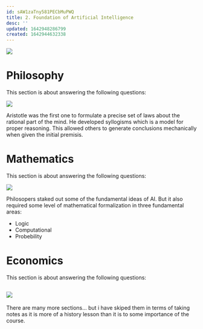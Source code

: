 ```yaml
---
id: sAW1zaTny581PECbMuPWQ
title: 2. Foundation of Artificial Intelligence
desc: ''
updated: 1642948286799
created: 1642944632338
---
```

![](/assets/images/2022-01-23-14-54-43.png)

# Philosophy
This section is about answering the following questions:

![](/assets/images/2022-01-23-14-59-44.png)

Aristotle was the first one to formulate a precise set of laws about the rational part of the mind. He developed syllogisms which is a model for proper reasoning. This allowed others to generate conclusions mechanically when given the initial premisis. 

# Mathematics
This section is about answering the following questions:

![](/assets/images/2022-01-23-15-03-44.png)

Philosopers staked out some of the fundamental ideas of AI. But it also required some level of mathematical formalization in three fundamental areas: 
- Logic
- Computational
- Probebility

# Economics
This section is about answering the following questions:

![](/assets/images/2022-01-23-15-08-12.png)
---

There are many more sections... but i have skiped them in terms of taking notes as it is more of a history lesson than it is to some importance of the course.
